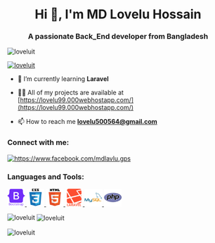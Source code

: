<h1 align="center">Hi 👋, I'm MD Lovelu Hossain</h1>
<h3 align="center">A passionate Back_End developer from Bangladesh</h3>

<p align="left"> <img src="https://komarev.com/ghpvc/?username=loveluit&label=Profile%20views&color=0e75b6&style=flat" alt="loveluit" /> </p>

<p align="left"> <a href="https://github.com/ryo-ma/github-profile-trophy"><img src="https://github-profile-trophy.vercel.app/?username=loveluit" alt="loveluit" /></a> </p>

- 🌱 I’m currently learning **Laravel**

- 👨‍💻 All of my projects are available at [https://lovelu99.000webhostapp.com/](https://lovelu99.000webhostapp.com/)

- 📫 How to reach me **lovelu500564@gmail.com**

<h3 align="left">Connect with me:</h3>
<p align="left">
<a href="https://fb.com/https://www.facebook.com/mdlavlu.gps" target="blank"><img align="center" src="https://raw.githubusercontent.com/rahuldkjain/github-profile-readme-generator/master/src/images/icons/Social/facebook.svg" alt="https://www.facebook.com/mdlavlu.gps" height="30" width="40" /></a>
</p>

<h3 align="left">Languages and Tools:</h3>
<p align="left"> <a href="https://getbootstrap.com" target="_blank" rel="noreferrer"> <img src="https://raw.githubusercontent.com/devicons/devicon/master/icons/bootstrap/bootstrap-plain-wordmark.svg" alt="bootstrap" width="40" height="40"/> </a> <a href="https://www.w3schools.com/css/" target="_blank" rel="noreferrer"> <img src="https://raw.githubusercontent.com/devicons/devicon/master/icons/css3/css3-original-wordmark.svg" alt="css3" width="40" height="40"/> </a> <a href="https://www.w3.org/html/" target="_blank" rel="noreferrer"> <img src="https://raw.githubusercontent.com/devicons/devicon/master/icons/html5/html5-original-wordmark.svg" alt="html5" width="40" height="40"/> </a> <a href="https://laravel.com/" target="_blank" rel="noreferrer"> <img src="https://raw.githubusercontent.com/devicons/devicon/master/icons/laravel/laravel-plain-wordmark.svg" alt="laravel" width="40" height="40"/> </a> <a href="https://www.mysql.com/" target="_blank" rel="noreferrer"> <img src="https://raw.githubusercontent.com/devicons/devicon/master/icons/mysql/mysql-original-wordmark.svg" alt="mysql" width="40" height="40"/> </a> <a href="https://www.php.net" target="_blank" rel="noreferrer"> <img src="https://raw.githubusercontent.com/devicons/devicon/master/icons/php/php-original.svg" alt="php" width="40" height="40"/> </a> </p>

<p><img align="left" src="https://github-readme-stats.vercel.app/api/top-langs?username=loveluit&show_icons=true&locale=en&layout=compact" alt="loveluit" /></p>

<p>&nbsp;<img align="center" src="https://github-readme-stats.vercel.app/api?username=loveluit&show_icons=true&locale=en" alt="loveluit" /></p>

<p><img align="center" src="https://github-readme-streak-stats.herokuapp.com/?user=loveluit&" alt="loveluit" /></p>
